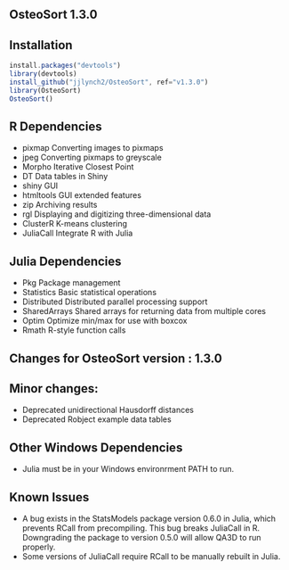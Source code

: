 ## OsteoSort 1.3.0

## Installation
```javascript
install.packages("devtools")
library(devtools)
install_github("jjlynch2/OsteoSort", ref="v1.3.0")
library(OsteoSort)
OsteoSort()
```

## R Dependencies
* pixmap            Converting images to pixmaps
* jpeg              Converting pixmaps to greyscale
* Morpho            Iterative Closest Point
* DT                Data tables in Shiny
* shiny             GUI
* htmltools         GUI extended features
* zip               Archiving results
* rgl               Displaying and digitizing three-dimensional data
* ClusterR          K-means clustering
* JuliaCall         Integrate R with Julia

## Julia Dependencies
* Pkg               Package management
* Statistics        Basic statistical operations
* Distributed       Distributed parallel processing support
* SharedArrays      Shared arrays for returning data from multiple cores
* Optim             Optimize min/max for use with boxcox
* Rmath             R-style function calls

## Changes for OsteoSort version : 1.3.0

## Minor changes:
* Deprecated unidirectional Hausdorff distances
* Deprecated Robject example data tables

## Other Windows Dependencies
* Julia must be in your Windows environrment PATH to run.

## Known Issues
* A bug exists in the StatsModels package version 0.6.0 in Julia, which prevents RCall from precompiling. This bug breaks JuliaCall in R. Downgrading the package to version 0.5.0 will allow QA3D to run properly.
* Some versions of JuliaCall require RCall to be manually rebuilt in Julia.